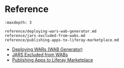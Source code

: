 # Reference

```{toctree}
:maxdepth: 3

reference/deploying-wars-wab-generator.md
reference/jars-excluded-from-wabs.md
reference/publishing-apps-to-liferay-marketplace.md
```

* [Deploying WARs (WAB Generator)](./reference/deploying-wars-wab-generator.md)
* [JARS Excluded from WABs](./reference/jars-excluded-from-wabs.md)
* [Publishing Apps to Liferay Marketplace](./reference/publishing-apps-to-liferay-marketplace.md)
